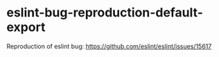 # eslint-bug-reproduction-default-export

Reproduction of eslint bug: https://github.com/eslint/eslint/issues/15617
